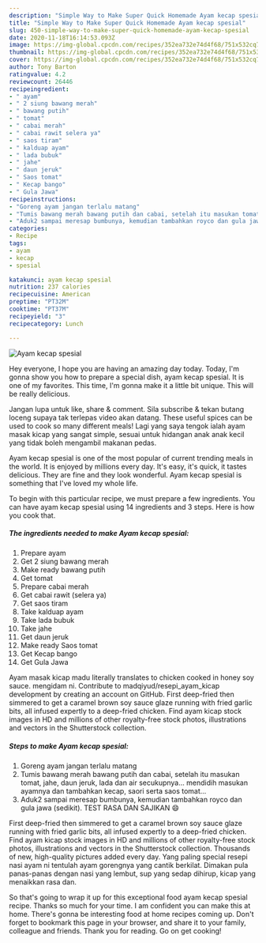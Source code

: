 ```yaml
---
description: "Simple Way to Make Super Quick Homemade Ayam kecap spesial"
title: "Simple Way to Make Super Quick Homemade Ayam kecap spesial"
slug: 450-simple-way-to-make-super-quick-homemade-ayam-kecap-spesial
date: 2020-11-18T16:14:53.093Z
image: https://img-global.cpcdn.com/recipes/352ea732e74d4f68/751x532cq70/ayam-kecap-spesial-foto-resep-utama.jpg
thumbnail: https://img-global.cpcdn.com/recipes/352ea732e74d4f68/751x532cq70/ayam-kecap-spesial-foto-resep-utama.jpg
cover: https://img-global.cpcdn.com/recipes/352ea732e74d4f68/751x532cq70/ayam-kecap-spesial-foto-resep-utama.jpg
author: Tony Barton
ratingvalue: 4.2
reviewcount: 26446
recipeingredient:
- " ayam"
- " 2 siung bawang merah"
- " bawang putih"
- " tomat"
- " cabai merah"
- " cabai rawit selera ya"
- " saos tiram"
- " kalduap ayam"
- " lada bubuk"
- " jahe"
- " daun jeruk"
- " Saos tomat"
- " Kecap bango"
- " Gula Jawa"
recipeinstructions:
- "Goreng ayam jangan terlalu matang"
- "Tumis bawang merah bawang putih dan cabai, setelah itu masukan tomat, jahe, daun jeruk, lada dan air secukupnya... mendidih masukan ayamnya dan tambahkan kecap, saori serta saos tomat..."
- "Aduk2 sampai meresap bumbunya, kemudian tambahkan royco dan gula jawa (sedikit). TEST RASA DAN SAJIKAN 😄"
categories:
- Recipe
tags:
- ayam
- kecap
- spesial

katakunci: ayam kecap spesial 
nutrition: 237 calories
recipecuisine: American
preptime: "PT32M"
cooktime: "PT37M"
recipeyield: "3"
recipecategory: Lunch

---
```



![Ayam kecap spesial](https://img-global.cpcdn.com/recipes/352ea732e74d4f68/751x532cq70/ayam-kecap-spesial-foto-resep-utama.jpg)

Hey everyone, I hope you are having an amazing day today. Today, I'm gonna show you how to prepare a special dish, ayam kecap spesial. It is one of my favorites. This time, I'm gonna make it a little bit unique. This will be really delicious.

Jangan lupa untuk like, share &amp; comment. Sila subscribe &amp; tekan butang loceng supaya tak terlepas video akan datang. These useful spices can be used to cook so many different meals! Lagi yang saya tengok ialah ayam masak kicap yang sangat simple, sesuai untuk hidangan anak anak kecil yang tidak boleh mengambil makanan pedas.

Ayam kecap spesial is one of the most popular of current trending meals in the world. It is enjoyed by millions every day. It's easy, it's quick, it tastes delicious. They are fine and they look wonderful. Ayam kecap spesial is something that I've loved my whole life.


To begin with this particular recipe, we must prepare a few ingredients. You can have ayam kecap spesial using 14 ingredients and 3 steps. Here is how you cook that.

<!--inarticleads1-->

##### The ingredients needed to make Ayam kecap spesial:

1. Prepare  ayam
1. Get  2 siung bawang merah
1. Make ready  bawang putih
1. Get  tomat
1. Prepare  cabai merah
1. Get  cabai rawit (selera ya)
1. Get  saos tiram
1. Take  kalduap ayam
1. Take  lada bubuk
1. Take  jahe
1. Get  daun jeruk
1. Make ready  Saos tomat
1. Get  Kecap bango
1. Get  Gula Jawa


Ayam masak kicap madu literally translates to chicken cooked in honey soy sauce. mengidam ni. Contribute to madqiyud/resepi_ayam_kicap development by creating an account on GitHub. First deep-fried then simmered to get a caramel brown soy sauce glaze running with fried garlic bits, all infused expertly to a deep-fried chicken. Find ayam kicap stock images in HD and millions of other royalty-free stock photos, illustrations and vectors in the Shutterstock collection. 

<!--inarticleads2-->

##### Steps to make Ayam kecap spesial:

1. Goreng ayam jangan terlalu matang
1. Tumis bawang merah bawang putih dan cabai, setelah itu masukan tomat, jahe, daun jeruk, lada dan air secukupnya... mendidih masukan ayamnya dan tambahkan kecap, saori serta saos tomat...
1. Aduk2 sampai meresap bumbunya, kemudian tambahkan royco dan gula jawa (sedikit). TEST RASA DAN SAJIKAN 😄


First deep-fried then simmered to get a caramel brown soy sauce glaze running with fried garlic bits, all infused expertly to a deep-fried chicken. Find ayam kicap stock images in HD and millions of other royalty-free stock photos, illustrations and vectors in the Shutterstock collection. Thousands of new, high-quality pictures added every day. Yang paling special resepi nasi ayam ni tentulah ayam gorengnya yang cantik berkilat. Dimakan pula panas-panas dengan nasi yang lembut, sup yang sedap dihirup, kicap yang menaikkan rasa dan. 

So that's going to wrap it up for this exceptional food ayam kecap spesial recipe. Thanks so much for your time. I am confident you can make this at home. There's gonna be interesting food at home recipes coming up. Don't forget to bookmark this page in your browser, and share it to your family, colleague and friends. Thank you for reading. Go on get cooking!
